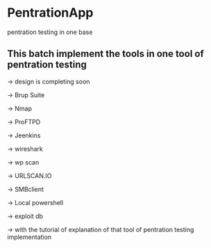 # PentrationApp
pentration testing   in one base


## This batch implement the tools in one tool of pentration testing 

-> design is completing soon 

-> Brup Suite

-> Nmap

-> ProFTPD

-> Jeenkins

-> wireshark

-> wp scan

-> URLSCAN.IO

-> SMBclient

-> Local powershell

-> exploit db

-> with the tutorial of explanation of that tool of pentration testing implementation
